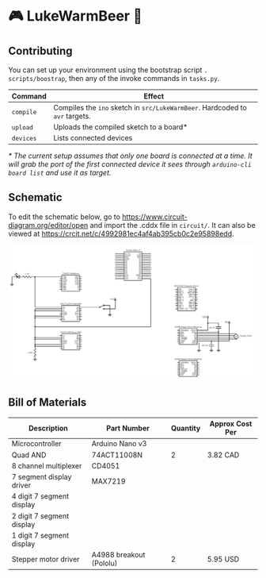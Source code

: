 # :video_game: LukeWarmBeer :beers:

## Contributing

You can set up your environment using the bootstrap script `. scripts/boostrap`, then any of the invoke commands in `tasks.py`.

| Command   | Effect                                                                       |
|-----------|------------------------------------------------------------------------------|
| `compile` | Compiles the `ino` sketch in `src/LukeWarmBeer`. Hardcoded to `avr` targets. |
| `upload`  | Uploads the compiled sketch to a board\*                                     |
| `devices` | Lists connected devices                                                      |

_* The current setup assumes that only one board is connected at a time. It will grab the port of the first connected device it sees through `arduino-cli board list` and use it as target._


## Schematic

To edit the schematic below, go to https://www.circuit-diagram.org/editor/open and import the .cddx file in `circuit/`. It can also be viewed at https://crcit.net/c/4992981ec4af4ab395cb0c2e95898edd.

![Circuit Diagram](circuit/circuit.png)


## Bill of Materials

| Description               | Part Number             | Quantity | Approx Cost Per |
|---------------------------|-------------------------|----------|-----------------|
| Microcontroller           | Arduino Nano v3         |          |                 |
| Quad AND                  | 74ACT11008N             | 2        | 3.82 CAD        |
| 8 channel multiplexer     | CD4051                  |          |                 |
| 7 segment display driver  | MAX7219                 |          |                 |
| 4 digit 7 segment display |                         |          |                 |
| 2 digit 7 segment display |                         |          |                 |
| 1 digit 7 segment display |                         |          |                 |
| Stepper motor driver      | A4988 breakout (Pololu) | 2        | 5.95 USD        |
